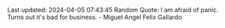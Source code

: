 Last updated: 2024-04-05 07:43:45
Random Quote: I am afraid of panic. Turns out it's bad for business. - Miguel Angel Felix Gallardo